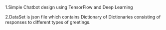 1.Simple Chatbot design using TensorFlow and Deep Learning


2.DataSet is json file which contains Dictionary of Dictionaries consisting of responses to different types of greetings.
